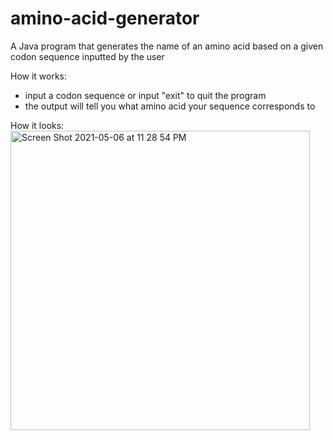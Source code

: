 # amino-acid-generator
A Java program that generates the name of an amino acid based on a given codon sequence inputted by the user

How it works:
- input a codon sequence or input "exit" to quit the program
- the output will tell you what amino acid your sequence corresponds to

How it looks:
<img width="479" alt="Screen Shot 2021-05-06 at 11 28 54 PM" src="https://user-images.githubusercontent.com/83249290/117393807-ec859d00-aec2-11eb-8574-441a422aa885.png">


